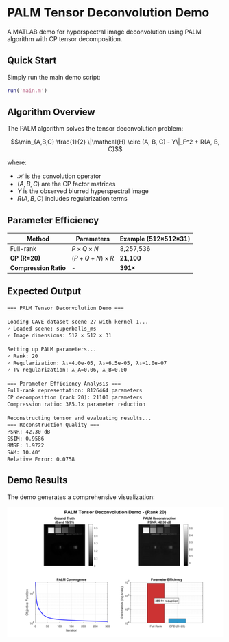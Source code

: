 # PALM Tensor Deconvolution Demo

A MATLAB demo for hyperspectral image deconvolution using PALM algorithm with CP tensor decomposition.

## Quick Start

Simply run the main demo script:

```matlab
run('main.m')
```

## Algorithm Overview

The PALM algorithm solves the tensor deconvolution problem:

$$\min_{A,B,C} \frac{1}{2} \|\mathcal{H} \circ (A, B, C) - Y\|_F^2 + R(A, B, C)$$

where:
- $\mathcal{H}$ is the convolution operator
- $(A, B, C)$ are the CP factor matrices  
- $Y$ is the observed blurred hyperspectral image
- $R(A, B, C)$ includes regularization terms

## Parameter Efficiency

| Method | Parameters | Example (512×512×31) |
|--------|------------|---------------------|
| Full-rank | $P \times Q \times N$ | 8,257,536 |
| **CP (R=20)** | $(P+Q+N) \times R$ | **21,100** |
| **Compression Ratio** | - | **391×** |

## Expected Output

```
=== PALM Tensor Deconvolution Demo ===

Loading CAVE dataset scene 27 with kernel 1...
✓ Loaded scene: superballs_ms
✓ Image dimensions: 512 × 512 × 31

Setting up PALM parameters...
✓ Rank: 20
✓ Regularization: λ₁=4.0e-05, λ₂=6.5e-05, λ₃=1.0e-07
✓ TV regularization: λ_A=0.06, λ_B=0.00

=== Parameter Efficiency Analysis ===
Full-rank representation: 8126464 parameters
CP decomposition (rank 20): 21100 parameters
Compression ratio: 385.1× parameter reduction

Reconstructing tensor and evaluating results...
=== Reconstruction Quality ===
PSNR: 42.30 dB
SSIM: 0.9586
RMSE: 1.9722
SAM: 10.40°
Relative Error: 0.0758

```

## Demo Results

The demo generates a comprehensive visualization:

![PALM Demo Results](https://github.com/xnnjw/TensorDeconv_release/blob/master/demo_fig.png)
